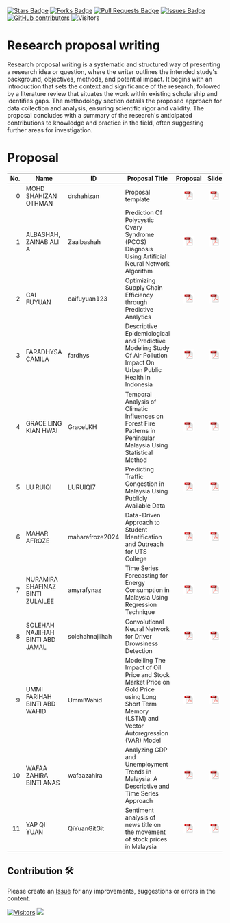 <a href="https://github.com/drshahizan/research-design/stargazers"><img src="https://img.shields.io/github/stars/drshahizan/research-design" alt="Stars Badge"/></a>
<a href="https://github.com/drshahizan/research-design/network/members"><img src="https://img.shields.io/github/forks/drshahizan/research-design" alt="Forks Badge"/></a>
<a href="https://github.com/drshahizan/research-design/pulls"><img src="https://img.shields.io/github/issues-pr/drshahizan/research-design" alt="Pull Requests Badge"/></a>
<a href="https://github.com/drshahizan/research-design"><img src="https://img.shields.io/github/issues/drshahizan/research-design" alt="Issues Badge"/></a>
<a href="https://github.com/drshahizan/research-design/graphs/contributors"><img alt="GitHub contributors" src="https://img.shields.io/github/contributors/drshahizan/research-design?color=2b9348"></a>
![Visitors](https://api.visitorbadge.io/api/visitors?path=https%3A%2F%2Fgithub.com%2Fdrshahizan%2MCSD1043&labelColor=%23d9e3f0&countColor=%23697689&style=flat)

# Research proposal writing

Research proposal writing is a systematic and structured way of presenting a research idea or question, where the writer outlines the intended study's background, objectives, methods, and potential impact. It begins with an introduction that sets the context and significance of the research, followed by a literature review that situates the work within existing scholarship and identifies gaps. The methodology section details the proposed approach for data collection and analysis, ensuring scientific rigor and validity. The proposal concludes with a summary of the research's anticipated contributions to knowledge and practice in the field, often suggesting further areas for investigation.

# Proposal


| No. | Name                              | ID             | Proposal Title                                  | Proposal | Slide |
|-----:|-----------------------------------|----------------|---------------------------------------|:-------------:|:-------------:|
| 0  | MOHD SHAHIZAN OTHMAN                      | drshahizan   |   Proposal template   | <a href="drshahizan"><img src="../images/pdf.svg" width="24px" height="24px"></a> | <a href="drshahizan"><img src="../images/pdf.svg" width="24px" height="24px"></a> |
| 1   | ALBASHAH, ZAINAB ALI A            | Zaalbashah     | Prediction Of Polycystic Ovary Syndrome (PCOS) Diagnosis Using Artificial Neural Network Algorithm     | <a href="zaalbashah"><img src="../images/pdf.svg" width="24px" height="24px"></a> | <a href="zaalbashah/ppt"><img src="../images/pdf.svg" width="24px" height="24px"></a> |
| 2   | CAI FUYUAN                        | caifuyuan123   | Optimizing Supply Chain Efficiency through Predictive Analytics     | <a href="caifuyuan123"><img src="../images/pdf.svg" width="24px" height="24px"></a> | <a href="caifuyuan123/ppt"><img src="../images/pdf.svg" width="24px" height="24px"></a> |
| 3   | FARADHYSA CAMILA                  | fardhys        |  Descriptive Epidemiological and Predictive Modeling Study Of Air Pollution Impact On Urban Public Health In Indonesia  | <a href="fardhys"><img src="../images/pdf.svg" width="24px" height="24px"></a> | <a href="fardhys/ppt"><img src="../images/pdf.svg" width="24px" height="24px"></a> |
| 4   | GRACE LING KIAN HWAI              | GraceLKH       | Temporal Analysis of Climatic Influences on Forest Fire Patterns in Peninsular Malaysia Using Statistical Method | <a href="GraceLKH"><img src="../images/pdf.svg" width="24px" height="24px"></a>  | <a href="GraceLKH/ppt"><img src="../images/pdf.svg" width="24px" height="24px"></a>  |
| 5   | LU RUIQI                          | LURUIQI7       |  Predicting Traffic Congestion in Malaysia Using Publicly Available Data  | <a href="LURUIQI7"><img src="../images/pdf.svg" width="24px" height="24px"></a> | <a href="LURUIQI7/ppt"><img src="../images/pdf.svg" width="24px" height="24px"></a> |
| 6   | MAHAR AFROZE                      | maharafroze2024|  Data-Driven Approach to Student Identification and Outreach for UTS College | <a href="MaharAfroze"><img src="../images/pdf.svg" width="24px" height="24px"></a> | <a href="MaharAfroze/ppt"><img src="../images/pdf.svg" width="24px" height="24px"></a> |
| 7   | NURAMIRA SHAFINAZ BINTI ZULAILEE  | amyrafynaz     | Time Series Forecasting for Energy Consumption in Malaysia Using Regression Technique | <a href="amyrafynaz"><img src="../images/pdf.svg" width="24px" height="24px"></a> | <a href="amyrafynaz/ppt"><img src="../images/pdf.svg" width="24px" height="24px"></a> |
| 8   | SOLEHAH NAJIIHAH BINTI ABD JAMAL  | solehahnajiihah| Convolutional Neural Network for Driver Drowsiness Detection | <a href="solehahnajiihah"><img src="../images/pdf.svg" width="24px" height="24px"></a> | <a href="solehahnajiihah"><img src="../images/pdf.svg" width="24px" height="24px"></a> |
| 9   | UMMI FARIHAH BINTI ABD WAHID      | UmmiWahid      |  Modelling The Impact of Oil Price and Stock Market Price on Gold Price using Long Short Term Memory (LSTM) and Vector Autoregression (VAR) Model    | <a href="UmmiWahid"><img src="../images/pdf.svg" width="24px" height="24px"></a> | <a href="UmmiWahid/ppt"><img src="../images/pdf.svg" width="24px" height="24px"></a> |
| 10  | WAFAA ZAHIRA BINTI ANAS           | wafaazahira    | Analyzing GDP and Unemployment Trends in Malaysia: A Descriptive and Time Series Approach  | <a href="wafaazahira"><img src="../images/pdf.svg" width="24px" height="24px"></a> | <a href="wafaazahira/ppt"><img src="../images/pdf.svg" width="24px" height="24px"></a> |
| 11  | YAP QI YUAN                       | QiYuanGitGit   |   Sentiment analysis of news title on the movement of stock prices in Malaysia   | <a href="QiYuanGitGit"><img src="../images/pdf.svg" width="24px" height="24px"></a> | <a href="QiYuanGitGit/ppt"><img src="../images/pdf.svg" width="24px" height="24px"></a> |

## Contribution 🛠️
Please create an [Issue](https://github.com/drshahizan/research-design/issues) for any improvements, suggestions or errors in the content.



[![Visitors](https://api.visitorbadge.io/api/visitors?path=https%3A%2F%2Fgithub.com%2Fdrshahizan&labelColor=%23697689&countColor=%23555555&style=plastic)](https://visitorbadge.io/status?path=https%3A%2F%2Fgithub.com%2Fdrshahizan)
![](https://hit.yhype.me/github/profile?user_id=81284918)
